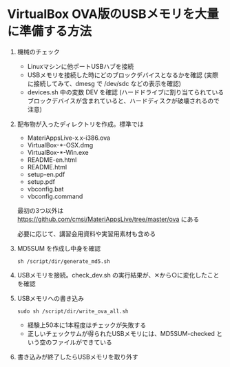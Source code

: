 # VirtualBox OVA版のUSBメモリを大量に準備する方法

1. 機械のチェック

   * Linuxマシンに他ポートUSBハブを接続
   * USBメモリを接続した時にどのブロックデバイスとなるかを確認
     (実際に接続してみて、dmesg で /dev/sdc などの表示を確認)
   * devices.sh 中の変数 DEV を確認
     (ハードドライブに割り当てられているブロックデバイスが含まれていると、ハードディスクが破壊されるので注意)

2. 配布物が入ったディレクトリを作成。標準では

    * MateriAppsLive-x.x-i386.ova
    * VirtualBox-*-OSX.dmg
    * VirtualBox-*-Win.exe
    * README-en.html
    * README.html
    * setup-en.pdf
    * setup.pdf
    * vbconfig.bat
    * vbconfig.command

   最初の3つ以外は https://github.com/cmsi/MateriAppsLive/tree/master/ova にある

   必要に応じて、講習会用資料や実習用素材も含める

3. MD5SUM を作成し中身を確認

   ```
   sh /script/dir/generate_md5.sh
   ```

4. USBメモリを接続。check_dev.sh の実行結果が、✕から○に変化したことを確認

5. USBメモリへの書き込み

   ```
   sudo sh /script/dir/write_ova_all.sh
   ```

   * 経験上50本に1本程度はチェックが失敗する
   * 正しいチェックサムが得られたUSBメモリには、MD5SUM-checked という空のファイルができている
   
6. 書き込みが終了したらUSBメモリを取り外す
